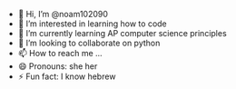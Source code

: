- 👋 Hi, I’m @noam102090
- 👀 I’m interested in learning how to code 
- 🌱 I’m currently learning AP computer science principles 
- 💞️ I’m looking to collaborate on python 
- 📫 How to reach me ...
- 😄 Pronouns: she her
- ⚡ Fun fact: I know hebrew 

<!---
noam102090/noam102090 is a ✨ special ✨ repository because its `README.md` (this file) appears on your GitHub profile.
You can click the Preview link to take a look at your changes.
--->
